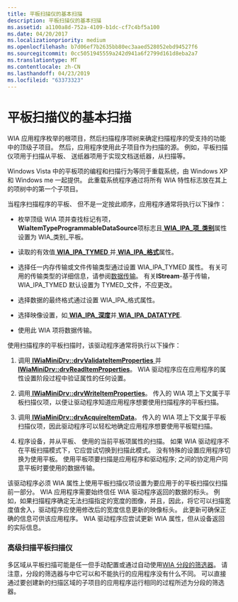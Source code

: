 ```yaml
---
title: 平板扫描仪的基本扫描
description: 平板扫描仪的基本扫描
ms.assetid: a1100a8d-752a-4109-b1dc-cf7c4bf5a100
ms.date: 04/20/2017
ms.localizationpriority: medium
ms.openlocfilehash: b7d06ef7b2635bb80ec3aaed528052ebd94527f6
ms.sourcegitcommit: 0cc5051945559a242d941a6f2799d161d8eba2a7
ms.translationtype: MT
ms.contentlocale: zh-CN
ms.lasthandoff: 04/23/2019
ms.locfileid: "63373323"
---
```

# <a name="basic-scanning-for-flatbed-scanners"></a>平板扫描仪的基本扫描





WIA 应用程序枚举的根项目，然后扫描程序项树来确定扫描程序的受支持的功能中的顶级子项目。 然后，应用程序使用此子项目作为扫描的源。 例如，平板扫描仪项用于扫描从平板、 送纸器项用于实现文档送纸器，从扫描等。

Windows Vista 中的平板项的编程和扫描行为等同于重载系统，由 Windows XP 和 Windows me 一起提供。 此重载系统程序通过将所有 WIA 特性标志放在其上的项树中的第一个子项目。

当程序扫描程序的平板、 但不是一定按此顺序，应用程序通常将执行以下操作：

-   枚举顶级 WIA 项并查找标记有项， **WiaItemTypeProgrammableDataSource**项标志且[ **WIA\_IPA\_项\_类别**](https://msdn.microsoft.com/library/windows/hardware/ff551581)属性设置为 WIA\_类别\_平板。

-   读取的有效值[ **WIA\_IPA\_TYMED** ](https://msdn.microsoft.com/library/windows/hardware/ff551656)并[ **WIA\_IPA\_格式**](https://msdn.microsoft.com/library/windows/hardware/ff551553)属性。

-   选择任一内存传输或文件传输类型通过设置 WIA\_IPA\_TYMED 属性。 有关可用的传输类型的详细信息，请参阅[数据传输](data-transfers.md)。 有关**IStream**-基于传输，WIA\_IPA\_TYMED 默认设置为 TYMED\_文件，不应更改。

-   选择数据的最终格式通过设置 WIA\_IPA\_格式属性。

-   选择映像设置，如[ **WIA\_IPA\_深度**](https://msdn.microsoft.com/library/windows/hardware/ff551546)并[ **WIA\_IPA\_DATATYPE**](https://msdn.microsoft.com/library/windows/hardware/ff551543).

-   使用此 WIA 项将数据传输。

使用扫描程序的平板扫描时，该驱动程序通常将执行以下操作：

1.  调用[ **IWiaMiniDrv::drvValidateItemProperties** ](https://msdn.microsoft.com/library/windows/hardware/ff545017)并[ **IWiaMiniDrv::drvReadItemProperties**](https://msdn.microsoft.com/library/windows/hardware/ff545005)。 WIA 驱动程序应在应用程序的属性设置阶段过程中验证属性的任何设置。

2.  调用[ **IWiaMiniDrv::drvWriteItemProperties**](https://msdn.microsoft.com/library/windows/hardware/ff545020)。 传入的 WIA 项上下文属于平板扫描仪项，以便让驱动程序知道应用程序想要使用扫描程序的平板扫描。

3.  调用[ **IWiaMiniDrv::drvAcquireItemData**](https://msdn.microsoft.com/library/windows/hardware/ff543956)。 传入的 WIA 项上下文属于平板扫描仪项，因此驱动程序可以轻松地确定应用程序想要使用平板辊扫描。

4.  程序设备，并从平板、 使用的当前平板项属性的扫描。 如果 WIA 驱动程序不在平板扫描模式下，它应尝试切换到扫描此模式。 没有特殊的设置应用程序切换为使用平板。 使用平板项要扫描是应用程序和驱动程序; 之间的协定用户同意平板时要使用的数据传输。

该驱动程序必须 WIA 属性上使用平板扫描仪项设置为要应用于的平板扫描仪扫描前一部分。 WIA 应用程序需要始终信任 WIA 驱动程序返回的数据的标头。 例如，如果扫描程序确定无法扫描指定的宽度的图像，并且，因此，将它可以扫描宽度值舍入，驱动程序应使用修改后的宽度信息更新的映像标头。 此更新可确保正确的信息可供该应用程序。 WIA 驱动程序应尝试更新 WIA 属性，但从设备返回的实际信息。

### <a name="advanced-scanning-for-flatbed-scanners"></a>高级扫描平板扫描仪

多区域从平板扫描可能是任一但手动配置或通过自动使用[WIA 分段的筛选器](wia-segmentation-filter.md)。 请注意，分段的筛选器与中它可以和不能执行的应用程序没有什么不同。 可以直接通过要创建新的扫描区域的子项目的应用程序运行相同的过程所述为分段的筛选器。

 

 




